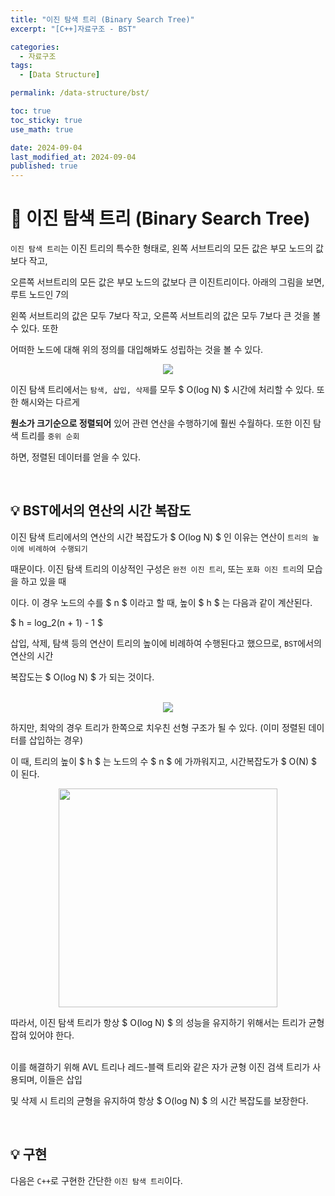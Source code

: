 ```yaml
---
title: "이진 탐색 트리 (Binary Search Tree)"
excerpt: "[C++]자료구조 - BST"

categories:
  - 자료구조
tags:
  - [Data Structure]

permalink: /data-structure/bst/

toc: true
toc_sticky: true
use_math: true

date: 2024-09-04
last_modified_at: 2024-09-04
published: true
---
```


# 👑 이진 탐색 트리 (Binary Search Tree)

`이진 탐색 트리`는 이진 트리의 특수한 형태로, 왼쪽 서브트리의 모든 값은 부모 노드의 값보다 작고, <br>

오른쪽 서브트리의 모든 값은 부모 노드의 값보다 큰 이진트리이다. 아래의 그림을 보면, 루트 노드인 7의 <br>

왼쪽 서브트리의 값은 모두 7보다 작고, 오른쪽 서브트리의 값은 모두 7보다 큰 것을 볼 수 있다. 또한 <br>

어떠한 노드에 대해 위의 정의를 대입해봐도 성립하는 것을 볼 수 있다.

<center><img src="https://github.com/user-attachments/assets/5f82b95b-54cf-4850-93dd-c5c9a46f44d8"></center>

이진 탐색 트리에서는 `탐색, 삽입, 삭제`를 모두 $ O(log N) $ 시간에 처리할 수 있다. 또한 해시와는 다르게 <br>

**원소가 크기순으로 정렬되어** 있어 관련 연산을 수행하기에 훨씬 수월하다. 또한 이진 탐색 트리를 `중위 순회` <br>

하면, 정렬된 데이터를 얻을 수 있다.

<br>

## 💡 BST에서의 연산의 시간 복잡도

이진 탐색 트리에서의 연산의 시간 복잡도가 $ O(log N) $ 인 이유는 연산이 `트리의 높이에 비례하여 수행되기` <br>

때문이다. 이진 탐색 트리의 이상적인 구성은 `완전 이진 트리`, 또는 `포화 이진 트리`의 모습을 하고 있을 때 <br>

이다. 이 경우 노드의 수를 $ n $ 이라고 할 때, 높이 $ h $ 는  다음과 같이 계산된다. <br>

$ h = log_2(n + 1) - 1 $ <br>

삽입, 삭제, 탐색 등의 연산이 트리의 높이에 비례하여 수행된다고 했으므로, `BST`에서의 연산의 시간 <br>

복잡도는 $ O(log N) $ 가 되는 것이다. <br><br>

<center><img src="https://github.com/user-attachments/assets/87d0c418-e4ab-4a22-aca7-2cc24e89691c"></center>

하지만, 최악의 경우 트리가 한쪽으로 치우친 선형 구조가 될 수 있다. (이미 정렬된 데이터를 삽입하는 경우) <br>

이 때, 트리의 높이 $ h $ 는 노드의 수 $ n $ 에 가까워지고, 시간복잡도가 $ O(N) $ 이 된다. <br>

<center><img src="https://github.com/user-attachments/assets/4c0faef0-5727-4615-871b-c1d51eb53d74" width="350"></center>

따라서, 이진 탐색 트리가 항상 $ O(log N) $ 의 성능을 유지하기 위해서는 트리가 균형 잡혀 있어야 한다. <br><br>

이를 해결하기 위해 AVL 트리나 레드-블랙 트리와 같은 자가 균형 이진 검색 트리가 사용되며, 이들은 삽입 <br>

및 삭제 시 트리의 균형을 유지하여 항상 $ O(log N) $ 의 시간 복잡도를 보장한다.

<br>

## 💡 구현

다음은 `C++`로 구현한 간단한 `이진 탐색 트리`이다. <br><br>

<script src="https://gist.github.com/jinwoojwa/dfcfb941e2c7895b0c27600b9d5c2855.js"></script>





